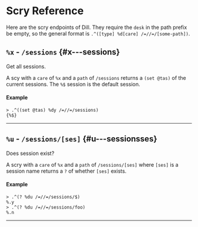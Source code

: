 # Scry Reference

Here are the scry endpoints of Dill. They require the `desk` in the path prefix be empty, so the general format is `.^([type] %d[care] /=//=/[some-path])`.

## `%x` - `/sessions` {#x---sessions}

Get all sessions.

A scy with a `care` of `%x` and a `path` of `/sessions` returns a `(set @tas)` of the current sessions. The `%$` session is the default session.

#### Example

```
> .^((set @tas) %dy /=//=/sessions)
{%$}
```

---

## `%u` - `/sessions/[ses]` {#u---sessionsses}

Does session exist?

A scry with a `care` of `%x` and a `path` of `/sessions/[ses]` where `[ses]` is a session name returns a `?` of whether `[ses]` exists.

#### Example

```
> .^(? %du /=//=/sessions/$)
%.y
> .^(? %du /=//=/sessions/foo)
%.n
```

---
